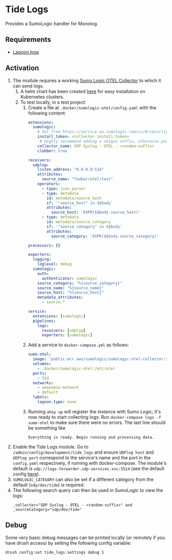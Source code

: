 # Tide Logs
Provides a SumoLogic handler for Monolog.

## Requirements

  - [Lagoon logs](https://drupal.org/project/lagoon_logs)


## Activation

1. The module requires a working [Sumo Logic OTEL Collector](https://github.com/SumoLogic/sumologic-otel-collector) to which it can send logs.
   1. A helm chart has been created [here](https://github.com/dpc-sdp/sdp-helm-charts/tree/master/charts/sumologic-otel-collector) for easy installation on Kubernetes clusters.
   2. To test locally, in a test project:
      1. Create a file at `.docker/sumologic-otel/config.yaml` with the following content:
          ```yaml
          extensions:
            sumologic:
              # Get from https://service.au.sumologic.com/ui/#/security/installation-tokens
              install_token: <collector-install-token>
               # Highly recommend adding a unique suffix, otherwise you might run into conflicts with other collector instances.
              collector_name: SDP Syslog - OTEL - <random-suffix>
              clobber: true

          receivers:
            udplog:
              listen_address: "0.0.0.0:514"
              attributes:
                source_name: "foobar/otel/test"
              operators:
                - type: json_parser
                - type: metadata
                  id: metadata/source_host
                  if: '"source_host" in $$body'
                  attributes:
                    source_host: 'EXPR($$body.source_host)'
                - type: metadata
                  id: metadata/source_category
                  if: '"source_category" in $$body'
                  attributes:
                    source_category: 'EXPR($$body.source_category)'

          processors: {}

          exporters:
            logging:
              loglevel: debug
            sumologic:
              auth:
                authenticator: sumologic
              source_category: "%{source_category}"
              source_name: "%{source_name}"
              source_host: "%{source_host}"
              metadata_attributes:
                - source.*

          service:
            extensions: [sumologic]
            pipelines:
              logs:
                receivers: [udplog]
                exporters: [sumologic]

          ```
      2. Add a service to `docker-compose.yml` as follows:
          ```yml
          sumo-otel:
            image: "public.ecr.aws/sumologic/sumologic-otel-collector:${SUMO_OTEL_RELEASE_VERSION:-0.47.0-sumo-0}"
            volumes:
              - .docker/sumologic-otel:/etc/otel
            ports:
              - 514
            networks:
              - amazeeio-network
              - default
            labels:
              lagoon.type: none
          ```
      3. Running `ahoy up` will register the instance with Sumo Logic; it's now ready to start collecting logs. Run `docker-compose logs -f sumo-otel` to make sure there were no errors. The last line should be something like
          ```
          Everything is ready. Begin running and processing data.
          ```
2. Enable the Tide Logs module. Go to `/admin/config/development/tide_logs` and ensure `UDPlog host` and `UDPlog port` correspond to the service's name and the port in the `config.yaml` respectively, if running with docker-compose. The module's default is `udp://logs-forwarder.sdp-services.svc:5514` (see the default config [here](config/install/tide_logs.settings.yml)).
3. `SUMOLOGIC_CATEGORY` can also be set if a different category from the default (`sdp/dev/tide`) is required.
4. The following search query can then be used in SumoLogic to view the logs:
   ```
   _collector="SDP Syslog - OTEL - <random-suffix>" and _sourceCategory="sdp/dev/tide"
   ```

## Debug

Some very basic debug messages can be printed locally (or remotely if you have drush access) by setting the following config variable:
```sh
drush config:set tide_logs.settings debug 1
```
